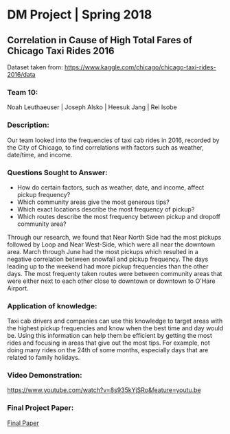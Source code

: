 # DM Project | Spring 2018

## Correlation in Cause of High Total Fares of Chicago Taxi Rides 2016

Dataset taken from: https://www.kaggle.com/chicago/chicago-taxi-rides-2016/data

### Team 10: 
Noah Leuthaeuser | Joseph Alsko | Heesuk Jang | Rei Isobe

### Description:
Our team looked into the frequencies of taxi cab rides in 2016, recorded by the City of Chicago, to find correlations with factors such as weather, date/time, and income. 

### Questions Sought to Answer:
* How do certain factors, such as weather, date, and income, affect pickup frequency?
* Which community areas give the most generous tips?
* Which exact locations describe the most frequency of pickup?
* Which routes describe the most frequency between pickup and dropoff community area? 

Through our research, we found that Near North Side had the most pickups followed by Loop and Near West-Side, which were all near the downtown area. March through June had the most pickups which resulted in a negative correlation between snowfall and pickup frequency. The days leading up to the weekend had more pickup frequencies than the other days. The most frequenty taken routes were between community areas that were either next to each other close to downtown or downtown to O'Hare Airport.

### Application of knowledge:
Taxi cab drivers and companies can use this knowledge to target areas with the highest pickup frequencies and know when the best time and day would be. Using this information can help them be efficient by getting the most rides and focusing in areas that give out the most tips. For example, not doing many rides on the 24th of some months, especially days that are related to family holidays.

### Video Demonstration:
https://www.youtube.com/watch?v=8s935kYjSRo&feature=youtu.be

### Final Project Paper:
[Final Paper]()

